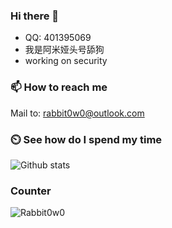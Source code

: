 ### Hi there 👋

- QQ: 401395069
- 我是阿米娅头号舔狗
- working on security

### 📫 How to reach me
Mail to: rabbit0w0@outlook.com

### ⏲️ See how do I spend my time
![Github stats](https://github-readme-stats.vercel.app/api?username=Rabbit0w0&show_icons=true&include_all_commits=true&count_private=true)

### Counter
![Rabbit0w0](https://count.getloli.com/get/@Rabbit0w0)
